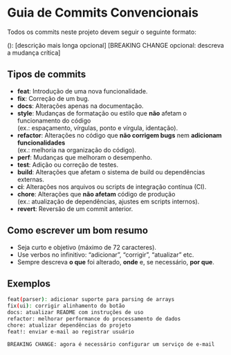 # Guia de Commits Convencionais

Todos os commits neste projeto devem seguir o seguinte formato:

<tipo>(<escopo>): <resumo curto>
<linha em branco>
[descrição mais longa opcional]
<linha em branco>
[BREAKING CHANGE opcional: descreva a mudança crítica]

## Tipos de commits

- **feat**: Introdução de uma nova funcionalidade.
- **fix**: Correção de um bug.
- **docs**: Alterações apenas na documentação.
- **style**: Mudanças de formatação ou estilo que **não** afetam o funcionamento do código  
  (ex.: espaçamento, vírgulas, ponto e vírgula, identação).
- **refactor**: Alterações no código que **não corrigem bugs** nem **adicionam funcionalidades**  
  (ex.: melhoria na organização do código).
- **perf**: Mudanças que melhoram o desempenho.
- **test**: Adição ou correção de testes.
- **build**: Alterações que afetam o sistema de build ou dependências externas.
- **ci**: Alterações nos arquivos ou scripts de integração contínua (CI).
- **chore**: Alterações que **não afetam** código de produção  
  (ex.: atualização de dependências, ajustes em scripts internos).
- **revert**: Reversão de um commit anterior.

## Como escrever um bom resumo

- Seja curto e objetivo (máximo de 72 caracteres).
- Use verbos no infinitivo: “adicionar”, “corrigir”, “atualizar” etc.
- Sempre descreva **o que** foi alterado, **onde** e, se necessário, **por que**.

## Exemplos

```bash
feat(parser): adicionar suporte para parsing de arrays
fix(ui): corrigir alinhamento do botão
docs: atualizar README com instruções de uso
refactor: melhorar performance do processamento de dados
chore: atualizar dependências do projeto
feat!: enviar e-mail ao registrar usuário

BREAKING CHANGE: agora é necessário configurar um serviço de e-mail
